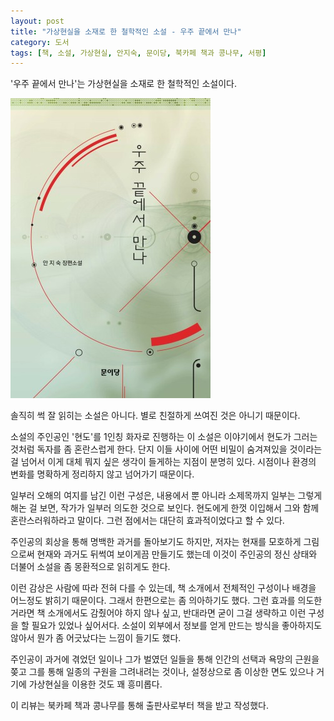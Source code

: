 ```yaml
---
layout: post
title: "가상현실을 소재로 한 철학적인 소설 - 우주 끝에서 만나"
category: 도서
tags: [책, 소설, 가상현실, 안지숙, 문이당, 북카페 책과 콩나무, 서평]
---
```


'우주 끝에서 만나'는
가상현실을 소재로 한 철학적인 소설이다.

![표지](/images/see-you-at-the-end-of-the-universe-book-h480.jpg)

솔직히 썩 잘 읽히는 소설은 아니다.
별로 친절하게 쓰여진 것은 아니기 때문이다.

소설의 주인공인 '현도'를 1인칭 화자로 진행하는 이 소설은
이야기에서 현도가 그러는 것처럼 독자를 좀 혼란스럽게 한다.
단지 이들 사이에 어떤 비밀이 숨겨져있을 것이라는 걸 넘어서
이게 대체 뭐지 싶은 생각이 들게하는 지점이 분명히 있다.
시점이나 환경의 변화를 명확하게 정리하지 않고 넘어가기 때문이다.

일부러 오해의 여지를 남긴 이런 구성은,
내용에서 뿐 아니라 소제목까지 일부는 그렇게 해논 걸 보면,
작가가 일부러 의도한 것으로 보인다.
현도에게 한껏 이입해서 그와 함께 혼란스러워하라고 말이다.
그런 점에서는 대단히 효과적이었다고 할 수 있다.

주인공의 회상을 통해 명백한 과거를 돌아보기도 하지만,
저자는 현재를 모호하게 그림으로써
현재와 과거도 뒤썩여 보이게끔 만들기도 했는데
이것이 주인공의 정신 상태와 더불어 소설을 좀 몽환적으로 읽히게도 한다.

이런 감상은 사람에 따라 전혀 다를 수 있는데,
책 소개에서 전체적인 구성이나 배경을 어느정도 밝히기 때문이다.
그래서 한편으로는 좀 의아하기도 했다.
그런 효과를 의도한 거라면 책 소개에서도 감췄어야 하지 않나 싶고,
반대라면 굳이 그걸 생략하고 이런 구성을 할 필요가 있었나 싶어서다.
소설이 외부에서 정보를 얻게 만드는 방식을 좋아하지도 않아서
뭔가 좀 어긋났다는 느낌이 들기도 했다.

주인공이 과거에 겪었던 일이나 그가 벌였던 일들을 통해
인간의 선택과 욕망의 근원을 쫒고
그를 통해 일종의 구원을 그려내려는 것이나,
설정상으로 좀 이상한 면도 있으나 거기에 가상현실을 이용한 것도 꽤 흥미롭다.



<div class="im im-info">
이 리뷰는 북카페 책과 콩나무를 통해 출판사로부터 책을 받고 작성했다.
</div>
